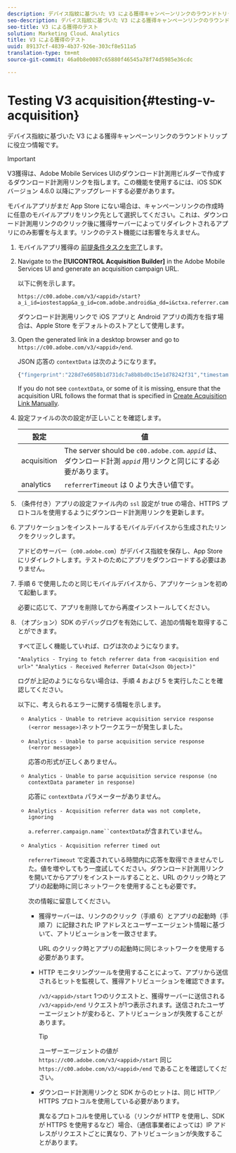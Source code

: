 ```yaml
---
description: デバイス指紋に基づいた V3 による獲得キャンペーンリンクのラウンドトリップに役立つ情報です。
seo-description: デバイス指紋に基づいた V3 による獲得キャンペーンリンクのラウンドトリップに役立つ情報です。
seo-title: V3 による獲得のテスト
solution: Marketing Cloud、Analytics
title: V3 による獲得のテスト
uuid: 89137cf-4839-4b37-926e-303cf8e511a5
translation-type: tm+mt
source-git-commit: 46a0b8e0087c65880f46545a78f74d5985e36cdc

---
```



# Testing V3 acquisition{#testing-v-acquisition}

デバイス指紋に基づいた V3 による獲得キャンペーンリンクのラウンドトリップに役立つ情報です。

>[!IMPORTANT]
>
>V3獲得は、Adobe Mobile Services UIのダウンロード計測用ビルダーで作成するダウンロード計測用リンクを指します。この機能を使用するには、iOS SDK バージョン 4.6.0 以降にアップグレードする必要があります。

モバイルアプリがまだ App Store にない場合は、キャンペーンリンクの作成時に任意のモバイルアプリをリンク先として選択してください。これは、ダウンロード計測用リンクのクリック後に獲得サーバーによってリダイレクトされるアプリにのみ影響を与えます。リンクのテスト機能には影響を与えません。

1. モバイルアプリ獲得の [前提条件タスクを完了](/help/ios/acquisition-main/acquisition.md)します。
1. Navigate to the **[!UICONTROL Acquisition Builder]** in the Adobe Mobile Services UI and generate an acquisition campaign URL.

   以下に例を示します。

   ```
   https://c00.adobe.com/v3/<appid>/start?a_i_id=iostestapp&a_g_id=com.adobe.android&a_dd=i&ctxa.referrer.campaign.name=name&ctxa.referrer.campaign.trackingcode=trackingcode
   ```


   ダウンロード計測用リンクで iOS アプリと Android アプリの両方を指す場合は、Apple Store をデフォルトのストアとして使用します。
1. Open the generated link in a desktop browser and go to `https://c00.adobe.com/v3/<appid>/end`.

   JSON 応答の `contextData` は次のようになります。

   ```js
   {"fingerprint":"228d7e6058b1d731dc7a8b8bd0c15e1d78242f31","timestamp":1457989293,"appguid":"","contextData":{"a.referrer.campaign.name":"name","a.referrer.campaign.trackingcode":"trackingcode"}}.
   ```

   If you do not see `contextData`, or some of it is missing, ensure that the acquisition URL follows the format that is specified in [Create Acquisition Link Manually](/help/using/acquisition-main/c-marketing-links-builder/acquisition-link-manual.md).
1. 設定ファイルの次の設定が正しいことを確認します。

   | 設定 | 値 |
   |--- |--- |
   | acquisition | The server should be  `c00.adobe.com`. *`appid`* は、ダウンロード計測 *`appid`* 用リンクと同じにする必要があります。 |
   | analytics | `referrerTimeout` は 0 より大きい値です。 |


1. （条件付き）アプリの設定ファイル内の `ssl` 設定が true の場合、HTTPS プロトコルを使用するようにダウンロード計測用リンクを更新します。
1. アプリケーションをインストールするモバイルデバイスから生成されたリンクをクリックします。

   アドビのサーバー（`c00.adobe.com`）がデバイス指紋を保存し、App Store にリダイレクトします。テストのためにアプリをダウンロードする必要はありません。
1. 手順 6 で使用したのと同じモバイルデバイスから、アプリケーションを初めて起動します。

   必要に応じて、アプリを削除してから再度インストールしてください。
1. （オプション）SDK のデバッグログを有効にして、追加の情報を取得することができます。

   すべて正しく機能していれば、ログは次のようになります。

   `"Analytics - Trying to fetch referrer data from <acquisition end url>"`
   `"Analytics - Received Referrer Data(<Json Object>)"`

   ログが上記のようにならない場合は、手順 4 および 5 を実行したことを確認してください。

   以下に、考えられるエラーに関する情報を示します。

   * `Analytics - Unable to retrieve acquisition service response (<error message>)`ネットワークエラーが発生しました。

   * `Analytics - Unable to parse acquisition service response (<error message>)`

      応答の形式が正しくありません。

   * `Analytics - Unable to parse acquisition service response (no contextData parameter in response)`

      応答に `contextData` パラメーターがありません。

   * `Analytics - Acquisition referrer data was not complete, ignoring`

      `a.referrer.campaign.name``contextData`が含まれていません。

   * `Analytics - Acquisition referrer timed out`

      `referrerTimeout` で定義されている時間内に応答を取得できませんでした。値を増やしてもう一度試してください。ダウンロード計測用リンクを開いてからアプリをインストールすることと、URL のクリック時とアプリの起動時に同じネットワークを使用することも必要です。

      次の情報に留意してください。

      * 獲得サーバーは、リンクのクリック（手順 6）とアプリの起動時（手順 7）に記録された IP アドレスとユーザーエージェント情報に基づいて、アトリビューションを一致させます。

         URL のクリック時とアプリの起動時に同じネットワークを使用する必要があります。

      * HTTP モニタリングツールを使用することによって、アプリから送信されるヒットを監視して、獲得アトリビューションを確認できます。

         `/v3/<appid>/start` 1つのリクエストと、獲得サーバーに送信される `/v3/<appid>/end` リクエストが1つ表示されます。送信されたユーザーエージェントが変わると、アトリビューションが失敗することがあります。

         >[!TIP]
         >
         >ユーザーエージェントの値が `https://c00.adobe.com/v3/<appid>/start` 同じ `https://c00.adobe.com/v3/<appid>/end` であることを確認してください。

      * ダウンロード計測用リンクと SDK からのヒットは、同じ HTTP／HTTPS プロトコルを使用している必要があります。

         異なるプロトコルを使用している（リンクが HTTP を使用し、SDK が HTTPS を使用するなど）場合、（通信事業者によっては）IP アドレスがリクエストごとに異なり、アトリビューションが失敗することがあります。
